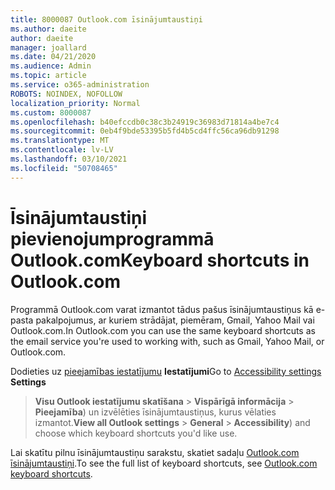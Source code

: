 ```yaml
---
title: 8000087 Outlook.com īsinājumtaustiņi
ms.author: daeite
author: daeite
manager: joallard
ms.date: 04/21/2020
ms.audience: Admin
ms.topic: article
ms.service: o365-administration
ROBOTS: NOINDEX, NOFOLLOW
localization_priority: Normal
ms.custom: 8000087
ms.openlocfilehash: b40efccdb0c38c3b24919c36983d71814a4be7c4
ms.sourcegitcommit: 0eb4f9bde53395b5fd4b5cd4ffc56ca96db91298
ms.translationtype: MT
ms.contentlocale: lv-LV
ms.lasthandoff: 03/10/2021
ms.locfileid: "50708465"
---
```

# <a name="keyboard-shortcuts-in-outlookcom"></a><span data-ttu-id="f27c3-102">Īsinājumtaustiņi pievienojumprogrammā Outlook.com</span><span class="sxs-lookup"><span data-stu-id="f27c3-102">Keyboard shortcuts in Outlook.com</span></span>

<span data-ttu-id="f27c3-103">Programmā Outlook.com varat izmantot tādus pašus īsinājumtaustiņus kā e-pasta pakalpojumus, ar kuriem strādājat, piemēram, Gmail, Yahoo Mail vai Outlook.com.</span><span class="sxs-lookup"><span data-stu-id="f27c3-103">In Outlook.com you can use the same keyboard shortcuts as the email service you're used to working with, such as Gmail, Yahoo Mail, or Outlook.com.</span></span>

<span data-ttu-id="f27c3-104">Dodieties uz [pieejamības iestatījumu](https://go.microsoft.com/fwlink/?linkid=2080840) **Iestatījumi**</span><span class="sxs-lookup"><span data-stu-id="f27c3-104">Go to [Accessibility settings](https://go.microsoft.com/fwlink/?linkid=2080840) **Settings**</span></span> 
 > <span data-ttu-id="f27c3-105">**Visu Outlook iestatījumu skatīšana**  >  **Vispārīgā informācija**  >  **Pieejamība**) un izvēlēties īsinājumtaustiņus, kurus vēlaties izmantot.</span><span class="sxs-lookup"><span data-stu-id="f27c3-105">**View all Outlook settings** > **General** > **Accessibility**) and choose which keyboard shortcuts you'd like use.</span></span>

<span data-ttu-id="f27c3-106">Lai skatītu pilnu īsinājumtaustiņu sarakstu, skatiet sadaļu [Outlook.com īsinājumtaustiņi](https://support.microsoft.com/topic/keyboard-shortcuts-for-outlook-3cdeb221-7ae5-4c1d-8c1d-9e63216c1efd).</span><span class="sxs-lookup"><span data-stu-id="f27c3-106">To see the full list of keyboard shortcuts, see [Outlook.com keyboard shortcuts](https://support.microsoft.com/topic/keyboard-shortcuts-for-outlook-3cdeb221-7ae5-4c1d-8c1d-9e63216c1efd).</span></span>